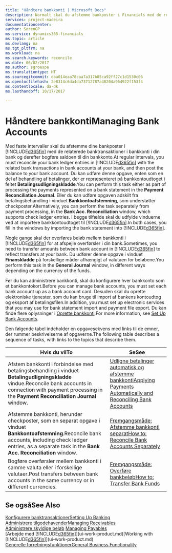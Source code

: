 ```yaml
---
title: "Håndtere bankkonti | Microsoft Docs"
description: Normalt skal du afstemme bankposter i Financials med de relaterede banktransaktioner i dine bankkonti.
services: project-madeira
documentationcenter: 
author: SorenGP
ms.service: dynamics365-financials
ms.topic: article
ms.devlang: na
ms.tgt_pltfrm: na
ms.workload: na
ms.search.keywords: reconcile
ms.date: 06/02/2017
ms.author: sgroespe
ms.translationtype: HT
ms.sourcegitcommit: daa014eaa78caa7a317b05ca92ff27c1d1530c06
ms.openlocfilehash: 2e8314c6da4da73712787a40204a964922f153f4
ms.contentlocale: da-dk
ms.lasthandoff: 10/17/2017

---
```

# <a name="managing-bank-accounts"></a><span data-ttu-id="17bf9-103">Håndtere bankkonti</span><span class="sxs-lookup"><span data-stu-id="17bf9-103">Managing Bank Accounts</span></span>
<span data-ttu-id="17bf9-104">Med faste intervaller skal du afstemme dine bankposter i [!INCLUDE[d365fin](includes/d365fin_md.md)] med de relaterede banktransaktioner i bankkonti i din bank og derefter bogføre saldoen til din bankkonto.</span><span class="sxs-lookup"><span data-stu-id="17bf9-104">At regular intervals, you must reconcile your bank ledger entries in [!INCLUDE[d365fin](includes/d365fin_md.md)] with the related bank transactions in bank accounts at your bank, and then post the balance to your bank account.</span></span> <span data-ttu-id="17bf9-105">Du kan udføre denne opgave, enten som en del af behandling af betalinger, der er repræsenteret på bankkontoudtoget i feltet **Betalingsudligningskladde**.</span><span class="sxs-lookup"><span data-stu-id="17bf9-105">You can perform this task either as part of processing the payments represented on a bank statement in the **Payment Reconciliation Journal**.</span></span> <span data-ttu-id="17bf9-106">Eller du kan udføre opgaven adskilt fra betalingsbehandling i vinduet **Bankkontoafstemning**, som understøtter checkposter.</span><span class="sxs-lookup"><span data-stu-id="17bf9-106">Alternatively, you can perform the task separately from payment processing, in the **Bank Acc. Reconciliation** window, which supports check ledger entries.</span></span> <span data-ttu-id="17bf9-107">I begge tilfælde skal du udfylde vinduerne ved at importere bankkontoudtoget til [!INCLUDE[d365fin](includes/d365fin_md.md)].</span><span class="sxs-lookup"><span data-stu-id="17bf9-107">In both cases, you fill in the windows by importing the bank statement into [!INCLUDE[d365fin](includes/d365fin_md.md)].</span></span>

<span data-ttu-id="17bf9-108">Nogle gange skal der overføres beløb mellem bankkonti i [!INCLUDE[d365fin](includes/d365fin_md.md)] for at afspejle overførsler i din bank.</span><span class="sxs-lookup"><span data-stu-id="17bf9-108">Sometimes, you need to transfer amounts between bank account in [!INCLUDE[d365fin](includes/d365fin_md.md)] to reflect transfers at your bank.</span></span> <span data-ttu-id="17bf9-109">Du udfører denne opgave i vinduet **Finanskladde** på forskellige måder afhængigt af valutaen for beløbene.</span><span class="sxs-lookup"><span data-stu-id="17bf9-109">You perform this task in the **General Journal** window, in different ways depending on the currency of the funds.</span></span>

<span data-ttu-id="17bf9-110">Før du kan administrere bankkonti, skal du konfigurere hver bankkonto som et bankkontokort.</span><span class="sxs-lookup"><span data-stu-id="17bf9-110">Before you can manage bank accounts, you must set each bank account up as a bank account card.</span></span> <span data-ttu-id="17bf9-111">Desuden skal du oprette elektroniske tjenester, som du kan bruge til import af bankens kontoudtog og eksport af betalingsfilen.</span><span class="sxs-lookup"><span data-stu-id="17bf9-111">In addition, you must set up electronic services that you may use for bank statement import and payment file export.</span></span> <span data-ttu-id="17bf9-112">Du kan finde flere oplysninger i [Oprette bankkonti](bank-setup-banking.md).</span><span class="sxs-lookup"><span data-stu-id="17bf9-112">For more information, see [Set Up Bank Accounts](bank-setup-banking.md).</span></span>

<span data-ttu-id="17bf9-113">Den følgende tabel indeholder en opgavesekvens med links til de emner, der rummer beskrivelserne af opgaverne.</span><span class="sxs-lookup"><span data-stu-id="17bf9-113">The following table describes a sequence of tasks, with links to the topics that describe them.</span></span>

| <span data-ttu-id="17bf9-114">Hvis du vil</span><span class="sxs-lookup"><span data-stu-id="17bf9-114">To</span></span> | <span data-ttu-id="17bf9-115">Se</span><span class="sxs-lookup"><span data-stu-id="17bf9-115">See</span></span> |
| --- | --- |
| <span data-ttu-id="17bf9-116">Afstem bankkonti i forbindelse med betalingsbehandling i vinduet **Betalingudligningskladde** vindue.</span><span class="sxs-lookup"><span data-stu-id="17bf9-116">Reconcile bank accounts in connection with payment processing in the **Payment Reconciliation Journal** window.</span></span> |[<span data-ttu-id="17bf9-117">Udligne betalinger automatisk og afstemme bankkonti</span><span class="sxs-lookup"><span data-stu-id="17bf9-117">Applying Payments Automatically and Reconciling Bank Accounts</span></span>](receivables-apply-payments-auto-reconcile-bank-accounts.md) |
| <span data-ttu-id="17bf9-118">Afstemme bankkonti, herunder checkposter, som en separat opgave i vinduet **Bankkontoafstemning**.</span><span class="sxs-lookup"><span data-stu-id="17bf9-118">Reconcile bank accounts, including check ledger entries, as a separate task in the **Bank Acc. Reconciliation** window.</span></span> |[<span data-ttu-id="17bf9-119">Fremgangsmåde: Afstemme bankkonti separat</span><span class="sxs-lookup"><span data-stu-id="17bf9-119">How to: Reconcile Bank Accounts Separately</span></span>](bank-how-reconcile-bank-accounts-separately.md) |
| <span data-ttu-id="17bf9-120">Bogføre overførsler mellem bankkonti i samme valuta eller i forskellige valutaer.</span><span class="sxs-lookup"><span data-stu-id="17bf9-120">Post transfers between bank accounts in the same currency or in different currencies.</span></span> |[<span data-ttu-id="17bf9-121">Fremgangsmåde: Overføre bankbeløb</span><span class="sxs-lookup"><span data-stu-id="17bf9-121">How to: Transfer Bank Funds</span></span>](bank-how-transfer-bank-funds.md) |

## <a name="see-also"></a><span data-ttu-id="17bf9-122">Se også</span><span class="sxs-lookup"><span data-stu-id="17bf9-122">See Also</span></span>
[<span data-ttu-id="17bf9-123">Konfigurere banktransaktioner</span><span class="sxs-lookup"><span data-stu-id="17bf9-123">Setting Up Banking</span></span>](bank-setup-banking.md)  
[<span data-ttu-id="17bf9-124">Administrere tilgodehavender</span><span class="sxs-lookup"><span data-stu-id="17bf9-124">Managing Receivables</span></span>](receivables-manage-receivables.md)  
<span data-ttu-id="17bf9-125">[Administrere skyldige beløb](payables-manage-payables.md)  </span><span class="sxs-lookup"><span data-stu-id="17bf9-125">[Managing Payables](payables-manage-payables.md)  </span></span>  
<span data-ttu-id="17bf9-126">[Arbejde med [!INCLUDE[d365fin](includes/d365fin_md.md)]](ui-work-product.md)</span><span class="sxs-lookup"><span data-stu-id="17bf9-126">[Working with [!INCLUDE[d365fin](includes/d365fin_md.md)]](ui-work-product.md)</span></span>  
[<span data-ttu-id="17bf9-127">Generelle forretningsfunktioner</span><span class="sxs-lookup"><span data-stu-id="17bf9-127">General Business Functionality</span></span>](ui-across-business-areas.md)  

